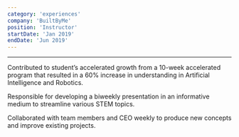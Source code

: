 ```yaml
---
category: 'experiences'
company: 'BuiltByMe'
position: 'Instructor'
startDate: 'Jan 2019'
endDate: 'Jun 2019'
---
```

<hr>
Contributed to student’s accelerated growth from a 10-week accelerated program that resulted in a 60% increase in understanding in Artificial Intelligence and Robotics.

Responsible for developing a biweekly presentation in an informative medium to streamline various STEM topics.

Collaborated with team members and CEO weekly to produce new concepts and improve existing projects.

